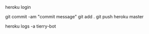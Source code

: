 heroku login

git commit -am "commit message"
git add .
git push heroku master

heroku logs -a tierry-bot
